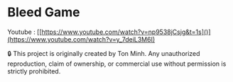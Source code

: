 # Bleed Game
Youtube : [[https://www.youtube.com/watch?v=np9538jCsjg&t=1s]()](https://www.youtube.com/watch?v=y_7deiL3M6I)

🔒 This project is originally created by Ton Minh. Any unauthorized reproduction, claim of ownership, or commercial use without permission is strictly prohibited.
